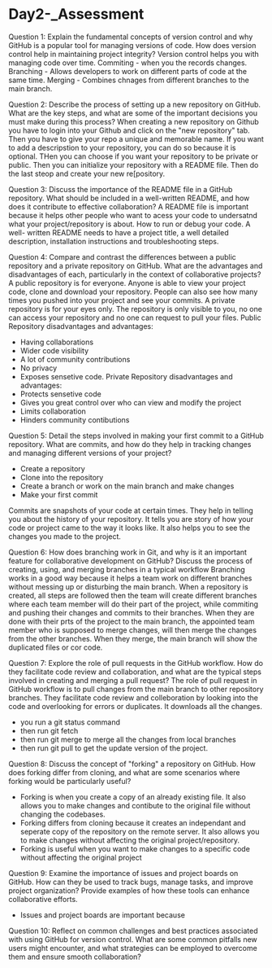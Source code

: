 # Day2-_Assessment

Question 1:
Explain the fundamental concepts of version control and why GitHub is a popular tool for managing versions of code. How does version control help in maintaining project integrity?
Version control helps you with managing code over time. 
Commiting - when you the records changes.
Branching - Allows developers to work on different parts of code at the same time.
Merging - Combines chnages from different branches to the main branch.

Question 2:
Describe the process of setting up a new repository on GitHub. What are the key steps, and what are some of the important decisions you must make during this process?
When creating a new repository on Github you have to login into your Github and click on the "new repository" tab. Then you have to give your repo a unique and memorable name.
If you want to add a descripstion to your repository, you can do so because it is optional. THen you can choose if you want your repository to be private or public.
Then you can initialize your repository with a README file. Then do the last steop and create your new re[pository.

Question 3:
Discuss the importance of the README file in a GitHub repository. What should be included in a well-written README, and how does it contribute to effective collaboration?
A README file is important because it helps other people who want to acess your code to undersatnd what your project/repository is about. How to run or debug your code.  A well-
written README needs to have a project title, a well detailed description, installation instructions and troubleshooting steps.

Question 4:
Compare and contrast the differences between a public repository and a private repository on GitHub. What are the advantages and disadvantages of each,
particularly in the context of collaborative projects?
A public repository is for everyone. Anyone is able to view your project code, clone and download your repository. 
People can also see how many times you pushed into your project and see your commits.
A private repository is for your eyes only. The repository is only visible to you, no one can access your repository and no one can request to pull your files.
Public Repository disadvantages and advantages:
- Having collaborations
- Wider code visibility
- A lot of community contributions
- No privacy
- Exposes sensetive code.
Private Repository disadvantages and advantages:
- Protects sensetive code
- Gives you great control over who can view and modify the project
- Limits collaboration
- Hinders community contibutions

Question 5:
Detail the steps involved in making your first commit to a GitHub repository. What are commits, and how do they help in tracking changes and managing different versions of your project?
- Create a repository
- Clone into the repository
- Create a branch or work on the main branch and make changes
- Make your first commit

Commits are snapshots of your code at certain times. They help in telling you about the history of your repository. It tells you are story of how your code or project
came to the way it looks like. It also helps you to see the changes you made to the project.

Question 6:
How does branching work in Git, and why is it an important feature for collaborative development on GitHub? Discuss the process of creating, using, and merging branches in a typical workflow
Branching works in a good way because it helps a team work on different branches without messing up or disturbing the main branch. When a repository is created, all steps are followed then the team will create different branches where each team member will do their part of the project, while commiting and pushing their changes and commits to their branches. 
When they are done with their prts of the project to the main branch, the appointed team member who is supposed to merge changes, will then merge the changes from the other branches.
When they merge, the main branch will show the duplicated files or cor code.

Question 7:
Explore the role of pull requests in the GitHub workflow. How do they facilitate code review and collaboration, and what are the typical steps involved in creating and merging a pull request?
The role of pull request in GitHub workflow is to pull changes from the main branch to other repository branches. They facilitate code review and colleboration by looking into the code
and overlooking for errors or duplicates. It downloads all the changes.
- you run a git status command
- then run git fetch
- then run git merge to merge all the changes from local branches
- then run git pull to get the update version of the project.

Question 8:
Discuss the concept of "forking" a repository on GitHub. How does forking differ from cloning, and what are some scenarios where forking would be particularly useful?
- Forking is when you create a copy of an already existing file. It also allows you to make changes and contibute to the original file without changing the codebases.
- Forking differs from cloning because it creates an independant and seperate copy of the repository on the remote server. It also allows you to make changes without affecting
  the original project/repository.
- Forking is useful when you want to make changes to a specific code without affecting the original project

Question 9:
Examine the importance of issues and project boards on GitHub. How can they be used to track bugs, manage tasks, and improve project organization? Provide examples of how these tools can enhance collaborative efforts.
- Issues and project boards are important because 

Question 10:
Reflect on common challenges and best practices associated with using GitHub for version control. What are some common pitfalls new users might encounter, and what strategies can be employed to overcome them and ensure smooth collaboration? 
  


  
